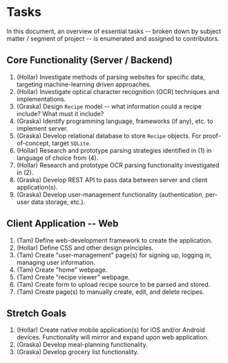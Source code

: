 # Tasks

In this document, an overview of essential tasks -- broken down by subject matter / segment of project -- is enumerated
and assigned to contributors.

## Core Functionality (Server / Backend)

1. (Hollar) Investigate methods of parsing websites for specific data, targeting machine-learning driven approaches.
2. (Hollar) Investigate optical character recognition (OCR) techniques and implementations.
3. (Graska) Design `Recipe` model -- what information could a recipe include? What must it include?
4. (Graska) Identify programming language, frameworks (if any), etc. to implement server.
5. (Graska) Develop relational database to store `Recipe` objects. For proof-of-concept, target `SQLite`.
6. (Hollar) Research and prototype parsing strategies identified in (1) in language of choice from (4).
7. (Hollar) Research and prototype OCR parsing functionality investigated in (2).
8. (Graska) Develop REST API to pass data between server and client application(s).
9. (Graska) Develop user-management functionality (authentication, per-user data storage, etc.).

## Client Application -- Web

1. (Tam) Define web-development framework to create the application.
2. (Hollar) Define CSS and other design principles.
3. (Tam) Create "user-management" page(s) for signing up, logging in, managing user information.
4. (Tam) Create "home" webpage.
5. (Tam) Create "recipe viewer" webpage.
6. (Tam) Create form to upload recipe source to be parsed and stored.
7. (Tam) Create page(s) to manually create, edit, and delete recipes.

## Stretch Goals

1. (Hollar) Create native mobile application(s) for iOS and/or Android devices. Functionality will mirror and expand
   upon web application.
2. (Graska) Develop meal-planning functionality.
3. (Graska) Develop grocery list functionality.

